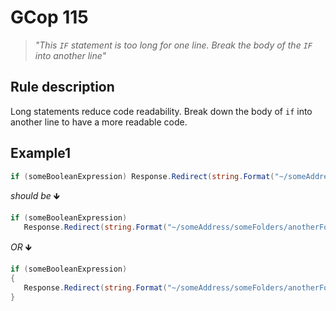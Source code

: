 ﻿# GCop 115

> *"This `IF` statement is too long for one line. Break the body of the `IF` into another line"*

## Rule description

Long statements reduce code readability. Break down the body of `if` into another line to have a more readable code.

## Example1

```csharp
if (someBooleanExpression) Response.Redirect(string.Format("~/someAddress/someFolders/anotherFolder/{0}/", CurrentShop.Domain));
```

*should be* 🡻

```csharp
if (someBooleanExpression)
   Response.Redirect(string.Format("~/someAddress/someFolders/anotherFolder/{0}/", CurrentShop.Domain));
```
*OR* 🡻

```csharp
if (someBooleanExpression)
{
   Response.Redirect(string.Format("~/someAddress/someFolders/anotherFolder/{0}/", CurrentShop.Domain));
}
```
